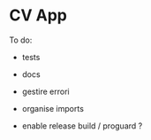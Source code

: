 CV App
======

To do:

- tests
- docs

- gestire errori
- organise imports

- enable release build / proguard ?
